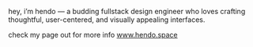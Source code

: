 
hey, i’m hendo — a budding fullstack design engineer who loves crafting thoughtful, user-centered, and visually appealing interfaces.

check my page out for more info www.hendo.space
